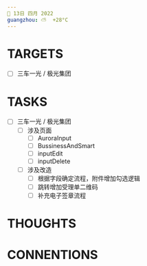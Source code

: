 ```yaml
---
📆 13日 四月 2022
guangzhou: ⛅️  +28°C
---
```


# TARGETS
- [ ] 三车一光 / 极光集团

# TASKS
- [ ] 三车一光 / 极光集团
	- [ ] 涉及页面
		- [ ] AuroraInput
		- [ ] BussinessAndSmart
		- [ ] inputEdit
		- [ ] inputDelete
	- [ ] 涉及改造
		- [ ] 根据字段确定流程，附件增加勾选逻辑
		- [ ] 跳转增加受理单二维码
		- [ ] 补充电子签章流程

# THOUGHTS

# CONNENTIONS